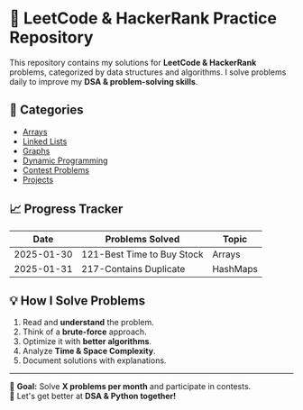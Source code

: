 # 🚀 LeetCode & HackerRank Practice Repository  

This repository contains my solutions for **LeetCode & HackerRank** problems, categorized by data structures and algorithms. I solve problems daily to improve my **DSA & problem-solving skills**.  

## 📌 Categories
- [Arrays](./Arrays)
- [Linked Lists](./LinkedLists)
- [Graphs](./Graphs)
- [Dynamic Programming](./Dynamic_Programming)
- [Contest Problems](./Contests)
- [Projects](./Projects)

## 📈 Progress Tracker
| Date | Problems Solved | Topic |
|------|----------------|-------|
| 2025-01-30 | 121-Best Time to Buy Stock | Arrays |
| 2025-01-31 | 217-Contains Duplicate | HashMaps |

## 💡 How I Solve Problems
1. Read and **understand** the problem.
2. Think of a **brute-force** approach.
3. Optimize it with **better algorithms**.
4. Analyze **Time & Space Complexity**.
5. Document solutions with explanations.

---
🎯 **Goal:** Solve **X problems per month** and participate in contests.  
🚀 Let's get better at **DSA & Python together!**
